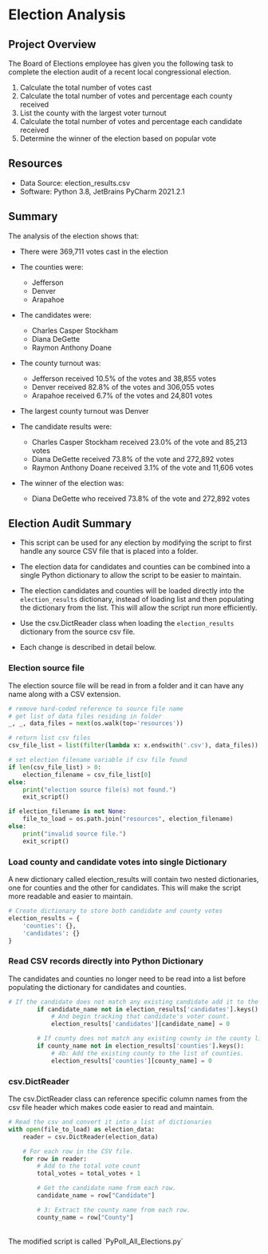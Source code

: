 # Election Analysis

## Project Overview
The Board of Elections employee has given you the following task to complete the election audit of a recent local congressional election.

1. Calculate the total number of votes cast
2. Calculate the total number of votes and percentage each county received
3. List the county with the largest voter turnout
4. Calculate the total number of votes and percentage each candidate received
5. Determine the winner of the election based on popular vote

## Resources 
- Data Source: election_results.csv
- Software: Python 3.8, JetBrains PyCharm 2021.2.1

## Summary

The analysis of the election shows that:
- There were 369,711 votes cast in the election

- The counties were:
  - Jefferson
  - Denver
  - Arapahoe
  
- The candidates were:
    - Charles Casper Stockham
    - Diana DeGette
    - Raymon Anthony Doane

- The county turnout was:
  - Jefferson received 10.5% of the votes and 38,855 votes
  - Denver received 82.8% of the votes and 306,055 votes
  - Arapahoe received 6.7% of the votes and 24,801 votes

- The largest county turnout was Denver

- The candidate results were:
    - Charles Casper Stockham received 23.0% of the vote and 85,213 votes
    - Diana DeGette received 73.8% of the vote and 272,892 votes
    - Raymon Anthony Doane received 3.1% of the vote and 11,606 votes
    
- The winner of the election was:
    - Diana DeGette who received 73.8% of the vote and 272,892 votes
    
## Election Audit Summary

- This script can be used for any election by modifying the script to first handle any source CSV file that is placed into a folder. 

- The election data for candidates and counties can be combined into a single Python dictionary to allow the script to be easier to maintain. 
- The election candidates and counties will be loaded directly into the `election_results` dictionary, instead of loading list and then populating the dictionary from the list. This will allow the script run more efficiently. 

- Use the csv.DictReader class when loading the `election_results` dictionary from the source csv file.

- Each change is described in detail below.

### Election source file

The election source file will be read in from a folder and it can have any name along with a CSV extension.

```python
# remove hard-coded reference to source file name
# get list of data files residing in folder
_, _, data_files = next(os.walk(top='resources'))

# return list csv files
csv_file_list = list(filter(lambda x: x.endswith('.csv'), data_files))

# set election filename variable if csv file found
if len(csv_file_list) > 0:
    election_filename = csv_file_list[0]
else:
    print("election source file(s) not found.")
    exit_script()

if election_filename is not None:
    file_to_load = os.path.join("resources", election_filename)
else:
    print("invalid source file.")
    exit_script()
```

### Load county and candidate votes into single Dictionary

A new dictionary called election_results will contain two nested dictionaries, one for counties and the other for candidates.  This will make the script more readable and easier to maintain.

```python
# Create dictionary to store both candidate and county votes
election_results = {
    'counties': {},
    'candidates': {}
}
```

### Read CSV records directly into Python Dictionary

The candidates and counties no longer need to be read into a list before populating the dictionary for candidates and counties.

```python
# If the candidate does not match any existing candidate add it to the candidate dictionary
        if candidate_name not in election_results['candidates'].keys():
            # And begin tracking that candidate's voter count.
            election_results['candidates'][candidate_name] = 0

        # If county does not match any existing county in the county list, add it to counties dictionary
        if county_name not in election_results['counties'].keys():
            # 4b: Add the existing county to the list of counties.
            election_results['counties'][county_name] = 0
```

### csv.DictReader

The csv.DictReader class can reference specific column names from the csv file header which makes code easier to read and maintain.

```python
# Read the csv and convert it into a list of dictionaries
with open(file_to_load) as election_data:
    reader = csv.DictReader(election_data)

    # For each row in the CSV file.
    for row in reader:
        # Add to the total vote count
        total_votes = total_votes + 1

        # Get the candidate name from each row.
        candidate_name = row["Candidate"]

        # 3: Extract the county name from each row.
        county_name = row["County"]
```
<br/>
The modified script is called `PyPoll_All_Elections.py`
